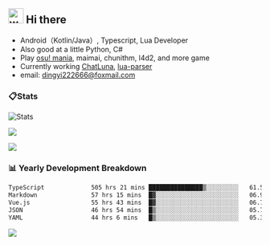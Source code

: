 ## <img alt="wave" src="https://raw.githubusercontent.com/MartinHeinz/MartinHeinz/master/wave.gif" width="30px"> Hi there

- Android（Kotlin/Java）, Typescript, Lua Developer
- Also good at a little Python, C#
- Play [osu! mania](https://osu.ppy.sh/users/29808669), maimai, chunithm, l4d2, and more game
- Currently working [ChatLuna](https://github.com/ChatLunaLab), [lua-parser](https://github.com/dingyi222666/lua-parser)
- email: [dingyi222666@foxmail.com](mailto:dingyi222666@foxmail.com)

### 📋Stats

![Stats](https://github-readme-stats.vercel.app/api?username=dingyi222666&show_icons=true&icon_color=47A69E&title_color=47A69E&count_private=true)    

![](https://api.githubtrends.io/user/svg/dingyi222666/langs?time_range=one_year&include_private=True&loc_metric=changed&theme=classic)

![](http://github-profile-summary-cards.vercel.app/api/cards/productive-time?username=dingyi222666&theme=nord_dark&utcOffset=8)

### 📊 Yearly Development Breakdown

<!--START_SECTION:waka-->

```txt
TypeScript             505 hrs 21 mins ███████████████▒░░░░░░░░░   61.56 %
Markdown               57 hrs 15 mins  █▓░░░░░░░░░░░░░░░░░░░░░░░   06.97 %
Vue.js                 55 hrs 43 mins  █▓░░░░░░░░░░░░░░░░░░░░░░░   06.79 %
JSON                   46 hrs 54 mins  █▒░░░░░░░░░░░░░░░░░░░░░░░   05.71 %
YAML                   44 hrs 6 mins   █▒░░░░░░░░░░░░░░░░░░░░░░░   05.37 %
```

<!--END_SECTION:waka-->

![](https://komarev.com/ghpvc/?username=dingyi222666)
